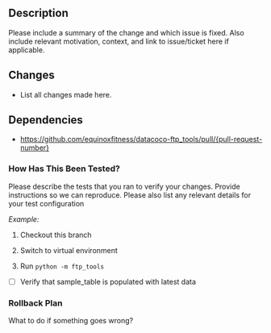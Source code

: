 ## Description

Please include a summary of the change and which issue is fixed. Also include relevant motivation, context, and link to issue/ticket here if applicable.


## Changes

- List all changes made here.


## Dependencies

- https://github.com/equinoxfitness/datacoco-ftp_tools/pull/{pull-request-number}


### How Has This Been Tested?

Please describe the tests that you ran to verify your changes. Provide instructions so we can reproduce. Please also list any relevant details for your test configuration


_Example:_
1. Checkout this branch

1. Switch to virtual environment

1. Run `python -m ftp_tools`

- [ ] Verify that sample_table is populated with latest data


### Rollback Plan

What to do if something goes wrong?
